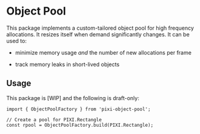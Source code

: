 # Object Pool

This package implements a custom-tailored object pool for high frequency allocations. It resizes
itself when demand significantly changes. It can be used to:

* minimize memory usage _and_ the number of new allocations per frame

* track memory leaks in short-lived objects

## Usage

This package is [WIP] and the following is draft-only:

```
import { ObjectPoolFactory } from 'pixi-object-pool';

// Create a pool for PIXI.Rectangle
const rpool = ObjectPoolFactory.build(PIXI.Rectangle);
```
